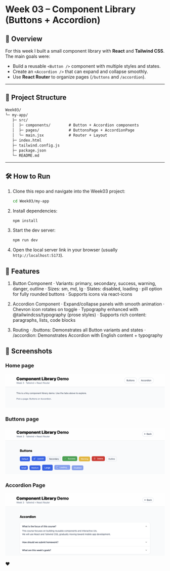 # Week 03 – Component Library (Buttons + Accordion)

## 🚀 Overview
For this week I built a small component library with **React** and **Tailwind CSS**.  
The main goals were:
- Build a reusable `<Button />` component with multiple styles and states.
- Create an `<Accordion />` that can expand and collapse smoothly.
- Use **React Router** to organize pages (`/buttons` and `/accordion`).

---

## 📂 Project Structure

```text
Week03/
└─ my-app/
   ├─ src/
   │  ├─ components/        # Button + Accordion components
   │  ├─ pages/             # ButtonsPage + AccordionPage
   │  └─ main.jsx           # Router + Layout
   ├─ index.html
   ├─ tailwind.config.js
   ├─ package.json
   └─ README.md
```

---

## 🛠 How to Run

1. Clone this repo and navigate into the Week03 project:
   ```bash
   cd Week03/my-app
   ```

2. Install dependencies:
   ```bash
   npm install
   ```

3. Start the dev server:
   ```bash
   npm run dev
   ```

4. Open the local server link in your browser (usually `http://localhost:5173`).

## 🎨 Features

1. Button Component
	· Variants: primary, secondary, success, warning, danger, outline
	· Sizes: sm, md, lg
	· States: disabled, loading
	· pill option for fully rounded buttons
	· Supports icons via react-icons

2. Accordion Component
	· Expand/collapse panels with smooth animation
	· Chevron icon rotates on toggle
	· Typography enhanced with @tailwindcss/typography (prose styles)
	· Supports rich content: paragraphs, lists, code blocks

3. Routing
	· /buttons: Demonstrates all Button variants and states
	· /accordion: Demonstrates Accordion with English content + typography

## 📸 Screenshots

### Home page
![Home Page](./images/home.png)

### Buttons page
![Buttons Page](./images/buttons.png)

### Accordion Page
![Accordion Page](./images/accordion.png)

❤️